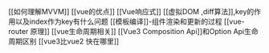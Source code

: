 [[如何理解MVVM]]
[[vue的优点]]
[[Vue响应式]]
[[虚拟DOM ,diff算法]],key的作用以及index作为key有什么问题
[[模板编译]]-组件渲染和更新的过程
[[vue-router 原理]]
[[vue生命周期相关]]
[[Vue3 Composition Api]]和Option Api生命周期区别
[[vue3比vue2 快在哪里]]

